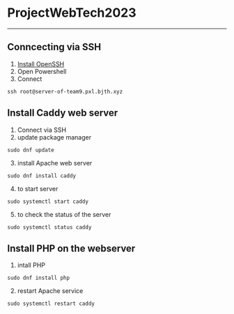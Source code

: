 # ProjectWebTech2023
---
## Conncecting via SSH
1. [Install OpenSSH](https://learn.microsoft.com/en-us/windows-server/administration/openssh/openssh_install_firstuse?tabs=powershell)
2. Open Powershell
3. Connect
```
ssh root@server-of-team9.pxl.bjth.xyz
```

## Install Caddy web server
1. Connect via SSH
2. update package manager
```
sudo dnf update
```
3. install Apache web server
```
sudo dnf install caddy
```
4. to start server
```
sudo systemctl start caddy
```
5. to check the status of the server
```
sudo systemctl status caddy 
```

## Install PHP on the webserver
1. intall PHP
```
sudo dnf install php
```
2. restart Apache service
```
sudo systemctl restart caddy
```

